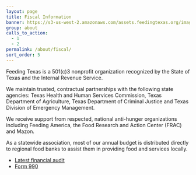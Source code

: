 ```yaml
---
layout: page
title: Fiscal Information
banner: https://s3-us-west-2.amazonaws.com/assets.feedingtexas.org/images/banners/banner-05.jpg
group: about
calls_to_action:
  - 1
  - 2
permalink: /about/fiscal/
sort_order: 5
---
```

Feeding Texas is a 501(c)3 nonprofit organization recognized by the State of Texas and the Internal Revenue Service.

We maintain trusted, contractual partnerships with the following state agencies: Texas Health and Human Services Commission, Texas Department of Agriculture, Texas Department of Criminal Justice and Texas Division of Emergency Management.

We receive support from respected, national anti-hunger organizations including Feeding America, the Food Research and Action Center (FRAC) and Mazon.

As a statewide association, most of our annual budget is distributed directly to regional food banks to assist them in providing food and services locally.

* [Latest financial audit](https://s3-us-west-2.amazonaws.com/assets.feedingtexas.org/pdf/Latest_Audit.pdf)
* [Form 990](https://s3-us-west-2.amazonaws.com/assets.feedingtexas.org/pdf/Form_990.pdf)

